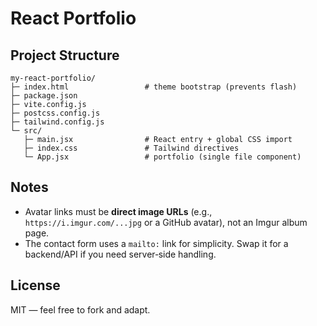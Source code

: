 # React Portfolio

## Project Structure

```
my-react-portfolio/
├─ index.html                 # theme bootstrap (prevents flash)
├─ package.json
├─ vite.config.js             
├─ postcss.config.js
├─ tailwind.config.js
└─ src/
   ├─ main.jsx                # React entry + global CSS import
   ├─ index.css               # Tailwind directives
   └─ App.jsx                 # portfolio (single file component)
```

## Notes

- Avatar links must be **direct image URLs** (e.g., `https://i.imgur.com/...jpg` or a GitHub avatar), not an Imgur album page.
- The contact form uses a `mailto:` link for simplicity. Swap it for a backend/API if you need server‑side handling.

## License

MIT — feel free to fork and adapt.

